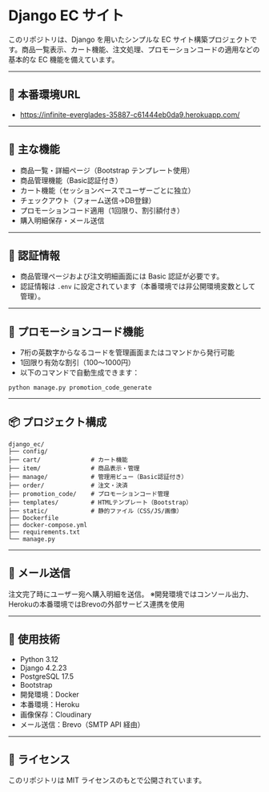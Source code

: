 # Django EC サイト

このリポジトリは、Django を用いたシンプルな EC サイト構築プロジェクトです。商品一覧表示、カート機能、注文処理、プロモーションコードの適用などの基本的な EC 機能を備えています。

---

## 🚀 本番環境URL

- https://infinite-everglades-35887-c61444eb0da9.herokuapp.com/

---

## 🎯 主な機能

- 商品一覧・詳細ページ（Bootstrap テンプレート使用）
- 商品管理機能（Basic認証付き）
- カート機能（セッションベースでユーザーごとに独立）
- チェックアウト（フォーム送信→DB登録）
- プロモーションコード適用（1回限り、割引額付き）
- 購入明細保存・メール送信

---

## 🔐 認証情報

- 商品管理ページおよび注文明細画面には Basic 認証が必要です。
- 認証情報は `.env` に設定されています（本番環境では非公開環境変数として管理）。

---

## 🧾 プロモーションコード機能

- 7桁の英数字からなるコードを管理画面またはコマンドから発行可能
- 1回限り有効な割引（100〜1000円）
- 以下のコマンドで自動生成できます：

```
python manage.py promotion_code_generate
```

---

## 📦 プロジェクト構成

```
django_ec/
├── config/
├── cart/              # カート機能
├── item/              # 商品表示・管理
├── manage/            # 管理用ビュー（Basic認証付き）
├── order/             # 注文・決済
├── promotion_code/    # プロモーションコード管理
├── templates/         # HTMLテンプレート（Bootstrap）
├── static/            # 静的ファイル（CSS/JS/画像）
├── Dockerfile
├── docker-compose.yml
├── requirements.txt
└── manage.py
```

---

## 📨 メール送信

注文完了時にユーザー宛へ購入明細を送信。
※開発環境ではコンソール出力、Herokuの本番環境ではBrevoの外部サービス連携を使用

---

## 📎 使用技術

- Python 3.12
- Django 4.2.23
- PostgreSQL 17.5
- Bootstrap
- 開発環境：Docker
- 本番環境：Heroku
- 画像保存：Cloudinary
- メール送信：Brevo（SMTP API 経由）


---

## 📄 ライセンス

このリポジトリは MIT ライセンスのもとで公開されています。

